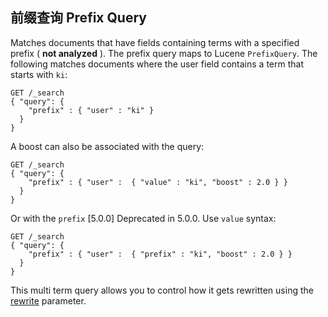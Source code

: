 ## 前缀查询 Prefix Query

Matches documents that have fields containing terms with a specified prefix ( **not analyzed** ). The prefix query maps to Lucene `PrefixQuery`. The following matches documents where the user field contains a term that starts with `ki`:
    
    
    GET /_search
    { "query": {
        "prefix" : { "user" : "ki" }
      }
    }

A boost can also be associated with the query:
    
    
    GET /_search
    { "query": {
        "prefix" : { "user" :  { "value" : "ki", "boost" : 2.0 } }
      }
    }

Or with the `prefix` [5.0.0] Deprecated in 5.0.0. Use `value` syntax:
    
    
    GET /_search
    { "query": {
        "prefix" : { "user" :  { "prefix" : "ki", "boost" : 2.0 } }
      }
    }

This multi term query allows you to control how it gets rewritten using the [rewrite](query-dsl-multi-term-rewrite.html) parameter.
